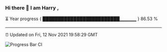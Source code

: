 ### Hi there 👋 I am Harry , 

⏳ Year progress { █████████████████████████▁▁▁▁▁ } 86.53 %

---

⏰ Updated on Fri, 12 Nov 2021 19:58:29 GMT

![Progress Bar CI](https://github.com/duykhang68/duykhang68/workflows/Progress%20Bar%20CI/badge.svg)
